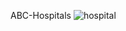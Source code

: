 ABC-Hospitals
![hospital](https://github.com/user-attachments/assets/e363d3dd-74ea-4498-a554-449bb635cf61)
